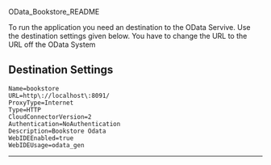 OData_Bookstore_README

To run the application you need an destination to the OData Servive. 
Use the destination settings given below. You have to change the URL to the URL off the OData System

Destination Settings
-----------------------------
	Name=bookstore
	URL=http\://localhost\:8091/
	ProxyType=Internet
	Type=HTTP
	CloudConnectorVersion=2
	Authentication=NoAuthentication
	Description=Bookstore Odata
	WebIDEEnabled=true
	WebIDEUsage=odata_gen
-----------------------------
